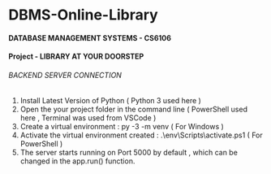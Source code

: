 # DBMS-Online-Library
#### DATABASE MANAGEMENT SYSTEMS - CS6106 ####
#### Project - LIBRARY AT YOUR DOORSTEP ####

###### BACKEND SERVER CONNECTION ######
1. Install Latest Version of Python ( Python 3 used here )  
2. Open the your project folder in the command line ( PowerShell used here , Terminal was used from VSCode )  
3. Create a virtual environment : py -3 -m venv <nameofenv> ( For Windows )  
4. Activate the virtual environment created : .\env\Scripts\activate.ps1 ( For PowerShell )  
5. The server starts running on Port 5000 by default , which can be changed in the app.run() function.  
